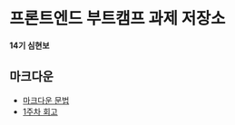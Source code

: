 # 프론트엔드 부트캠프 과제 저장소

**14기 심현보**

## 마크다운

- [마크다운 문법](./src/md/markdown.md)
- [1주차 회고](./src/md/week1-retrospect.md)

